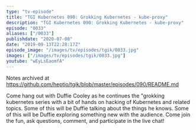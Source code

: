 ```yaml
---
type: "tv-episode"
title: "TGI Kubernetes 090: Grokking Kubernetes - kube-proxy"
description: "TGI Kubernetes 090: Grokking Kubernetes - kube-proxy"
episode: "0033"
aliases: ["/0033"]
publishdate: "2020-07-08"
date: "2019-09-13T22:28:17Z"
episode_image: "/images/tv/episodes/tgik/0033.jpg"
images: ["/images/tv/episodes/tgik/0033.jpg"]
youtube: "wEyLsEaomfA"
---
```


Notes archived at https://github.com/heptio/tgik/blob/master/episodes/090/README.md


Come hang out with Duffie Cooley as he continues the &#34;grokking kubernetes series with a bit of hands on hacking of Kubernetes and related topics. Some of this will be Duffie talking about the things he knows. Some of this will be Duffie exploring something new with the audience. Come join the fun, ask questions, comment, and participate in the live chat!
